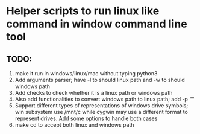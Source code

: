 # Helper scripts to run linux like command in window command line tool

## TODO:
1. make it run in windows/linux/mac without typing python3
2. Add arguments parser; have -l to should linux path and -w to should windows path
3. Add checks to check whether it is a linux path or windows path
4. Also add functionalities to convert windows path to linux path; add -p "<path>"
5. Support different types of representations of windows drive symbols; win subsystem use /mnt/c while cygwin may use a different format to represent drives. Add some options to handle both cases
6. make cd to accept both linux and windows path
